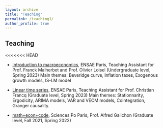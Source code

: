 ```yaml
---
layout: archive
title: "Teaching"
permalink: /teaching1/
author_profile: true
---
```



## Teaching

<<<<<<< HEAD
- [Introduction to macroeconomics](https://www.ensae.fr/courses/5083-introduction-la-macroeconomie), ENSAE Paris, Teaching Assistant for Prof. Franck Malherbet and Prof. Olivier Loisel (Undergraduate level, Spring 2023)
Main themes: Beveridge curve, Inflation taxes, Exogenous growth models, IS-LM model

- [Linear time series](https://www.ensae.fr/courses/146), ENSAE Paris, Teaching Assistant for Prof. Christian Francq (Graduate level, Spring 2023)
Main themes: Stationnarity, Ergodicity, ARIMA models, VAR and VECM models, Cointegration, Granger causality.

- [math+econ+code](https://www.math-econ-code.org), Sciences Po Paris, Prof. Alfred Galichon (Graduate level, Fall 2021, Spring 2022)
